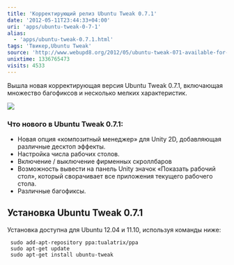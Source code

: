 ```yaml
---
title: 'Корректирующий релиз Ubuntu Tweak 0.7.1'
date: '2012-05-11T23:44:33+04:00'
uri: 'apps/ubuntu-tweak-0-7-1'
alias: 
  - 'apps/ubuntu-tweak-0.7.1.html'
tags: 'Твикер,Ubuntu Tweak'
source: 'http://www.webupd8.org/2012/05/ubuntu-tweak-071-available-for-download.html'
unixtime: 1336765473
visits: 4533
---
```

Вышла новая корректирующая версия Ubuntu Tweak 0.7.1, включающая множество багофиксов и несколько мелких характеристик.

[![](img/2012/05/11/23-00/ubuntu-tweak-7178111308-o.jpg)](img/2012/05/11/23-00/ubuntu-tweak-7178111308-o.jpg)

### Что нового в Ubuntu Tweak 0.7.1:

*   Новая опция «композитный менеджер» для Unity 2D, добавляющая различные десктоп эффекты.
*   Настройка числа рабочих столов.
*   Включение / выключение фирменных скроллбаров
*   Возможность вывести на панель Unity значок «Показать рабочий стол», который сворачивает все приложения текущего рабочего стола.
*   Различные багофиксы.

## Установка Ubuntu Tweak 0.7.1

Установка доступна для Ubuntu 12.04 и 11.10, используя команды ниже:

```
 sudo add-apt-repository ppa:tualatrix/ppa
 sudo apt-get update
 sudo apt-get install ubuntu-tweak
```
